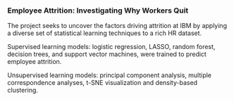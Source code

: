 ### Employee Attrition: Investigating Why Workers Quit ###

The project seeks to uncover the factors driving attrition at IBM by applying a diverse set of 
statistical learning techniques to a rich HR dataset. 

Supervised learning models: logistic regression, LASSO, random forest, decision trees, and support vector 
machines, were trained to predict employee attrition.

Unsupervised learning models: principal component analysis, multiple correspondence analyses, t-SNE visualization 
and density-based clustering.
